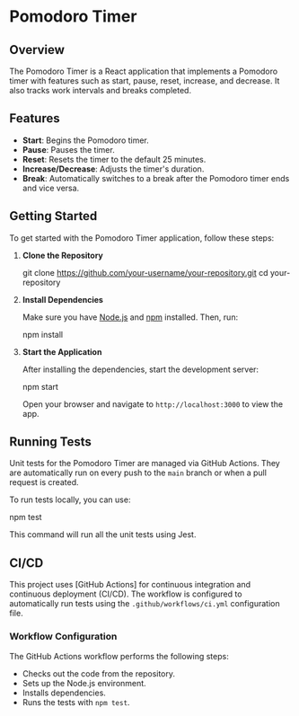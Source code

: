 

# Pomodoro Timer

## Overview

The Pomodoro Timer is a React application that implements a Pomodoro timer with features such as start, pause, reset, increase, and decrease. It also tracks work intervals and breaks completed.

## Features

- **Start**: Begins the Pomodoro timer.
- **Pause**: Pauses the timer.
- **Reset**: Resets the timer to the default 25 minutes.
- **Increase/Decrease**: Adjusts the timer's duration.
- **Break**: Automatically switches to a break after the Pomodoro timer ends and vice versa.

## Getting Started

To get started with the Pomodoro Timer application, follow these steps:

1. **Clone the Repository**

   git clone https://github.com/your-username/your-repository.git
   cd your-repository


2. **Install Dependencies**

   Make sure you have [Node.js](https://nodejs.org/) and [npm](https://www.npmjs.com/) installed. Then, run:

   npm install


3. **Start the Application**

   After installing the dependencies, start the development server:


   npm start


   Open your browser and navigate to `http://localhost:3000` to view the app.

## Running Tests

Unit tests for the Pomodoro Timer are managed via GitHub Actions. They are automatically run on every push to the `main` branch or when a pull request is created.

To run tests locally, you can use:


npm test


This command will run all the unit tests using Jest.

## CI/CD

This project uses [GitHub Actions] for continuous integration and continuous deployment (CI/CD). The workflow is configured to automatically run tests using the `.github/workflows/ci.yml` configuration file.

### Workflow Configuration

The GitHub Actions workflow performs the following steps:

- Checks out the code from the repository.
- Sets up the Node.js environment.
- Installs dependencies.
- Runs the tests with `npm test`.


